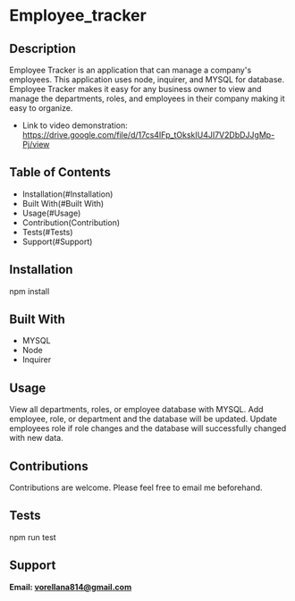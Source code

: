 # Employee_tracker

## Description
Employee Tracker is an application that can manage a company's employees. This application uses node, inquirer, and MYSQL for database. Employee Tracker makes it easy for any business owner to view and manage the departments, roles, and employees in their company making it easy to organize.

- Link to video demonstration: https://drive.google.com/file/d/17cs4IFp_tOkskIU4JI7V2DbDJJgMp-Pj/view


## Table of Contents
- Installation(#Installation)
- Built With(#Built With)
- Usage(#Usage)
- Contribution(Contribution)
- Tests(#Tests)
- Support(#Support)

## Installation
npm install

## Built With
- MYSQL
- Node
- Inquirer

## Usage
View all departments, roles, or employee database with MYSQL. Add employee, role, or department and the database will be updated. Update employees role if role changes and the database will successfully changed with new data. 

## Contributions
Contributions are welcome. Please feel free to email me beforehand.

## Tests
npm run test

## Support 

**Email: vorellana814@gmail.com** 
